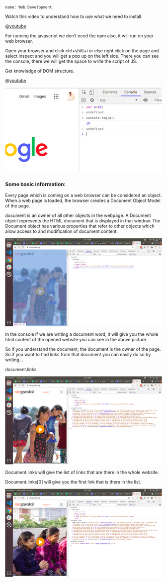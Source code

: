 ```ngMeta
name: Web Development
```

Watch this video to understand how to use what we need to install.

@[youtube](cvvwkgp4HBg&)

For running the javascript we don’t need the npm also, it will run on your web browser,

Open your browser and click ctrl+shift+i or else right click on the page and select inspect and you will get a pop up on the left side. There you can see the console, there we will get the space to write the script of JS.

Get knowledge of DOM structure.

@[youtube](_GxpmQ54aqg)

![console](images/check_console.png)

### Some basic information:

Every page which is coming on a web browser can be considered an object. When a web page is loaded, the browser creates a Document Object Model of the page.


document is an owner of all other objects in the webpage. A Document object represents the HTML document that is displayed in that window. The Document object has various properties that refer to other objects which allow access to and modification of document content.


![how to use console](images/how_to_use_console.png)


In the console if we are writing a document word, it will give you the whole html content of the opened website you can see in the above picture.

So if you understand the document, the document is the owner of the page. So if you want to find links from that document you can easily do so by writing...

document.links

![how to fetch links](images/how_to_fetch_links.png)

Document.links will give the list of links that are there in the whole website.

Document.links[0] will give you the first link that is there in the list.

![first link of the list](images/first_link_of_the_list.png)

